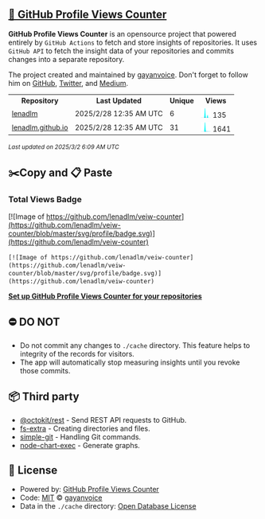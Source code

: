 ## [🚀 GitHub Profile Views Counter](https://github.com/gayanvoice/github-profile-views-counter)
**GitHub Profile Views Counter** is an opensource project that powered entirely by  `GitHub Actions` to fetch and store insights of repositories.
It uses `GitHub API` to fetch the insight data of your repositories and commits changes into a separate repository.

The project created and maintained by [gayanvoice](https://github.com/gayanvoice). Don't forget to follow him on [GitHub](https://github.com/gayanvoice), [Twitter](https://twitter.com/gayanvoice), and [Medium](https://gayanvoice.medium.com/).

<table>
	<tr>
		<th>
			Repository
		</th>
		<th>
			Last Updated
		</th>
		<th>
			Unique
		</th>
		<th>
			Views
		</th>
	</tr>
	<tr>
		<td>
			<a href="https://github.com/lenadlm/veiw-counter/tree/master/readme/553327407/year.md">
				lenadlm
			</a>
		</td>
		<td>
			2025/2/28 12:35 AM UTC
		</td>
		<td>
			6
		</td>
		<td>
			<img alt="Response time graph" src="https://github.com/lenadlm/veiw-counter/raw/master/graph/553327407/small/year.png" height="20"> 135
		</td>
	</tr>
	<tr>
		<td>
			<a href="https://github.com/lenadlm/veiw-counter/tree/master/readme/586425381/year.md">
				lenadlm.github.io
			</a>
		</td>
		<td>
			2025/2/28 12:35 AM UTC
		</td>
		<td>
			31
		</td>
		<td>
			<img alt="Response time graph" src="https://github.com/lenadlm/veiw-counter/raw/master/graph/586425381/small/year.png" height="20"> 1641
		</td>
	</tr>
</table>

<small><i>Last updated on 2025/3/2 6:09 AM UTC</i></small>

## ✂️Copy and 📋 Paste
### Total Views Badge
[![Image of https://github.com/lenadlm/veiw-counter](https://github.com/lenadlm/veiw-counter/blob/master/svg/profile/badge.svg)](https://github.com/lenadlm/veiw-counter)

```readme
[![Image of https://github.com/lenadlm/veiw-counter](https://github.com/lenadlm/veiw-counter/blob/master/svg/profile/badge.svg)](https://github.com/lenadlm/veiw-counter)
```
[**Set up GitHub Profile Views Counter for your repositories**](https://github.com/gayanvoice/github-profile-views-counter)
## ⛔ DO NOT
- Do not commit any changes to `./cache` directory. This feature helps to integrity of the records for visitors.
- The app will automatically stop measuring insights until you revoke those commits.
## 📦 Third party

- [@octokit/rest](https://www.npmjs.com/package/@octokit/rest) - Send REST API requests to GitHub.
- [fs-extra](https://www.npmjs.com/package/fs-extra) - Creating directories and files.
- [simple-git](https://www.npmjs.com/package/simple-git) - Handling Git commands.
- [node-chart-exec](https://www.npmjs.com/package/node-chart-exec) - Generate graphs.
## 📄 License
- Powered by: [GitHub Profile Views Counter](https://github.com/gayanvoice/github-profile-views-counter)
- Code: [MIT](./LICENSE) © [gayanvoice](https://github.com/gayanvoice)
- Data in the `./cache` directory: [Open Database License](https://opendatacommons.org/licenses/odbl/1-0/)